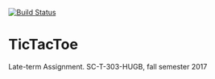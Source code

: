 [![Build Status](https://travis-ci.org/Multiline/TicTacToe.svg?branch=master)](https://travis-ci.org/Multiline/TicTacToe)
# TicTacToe

Late-term Assignment. SC-T-303-HUGB, fall semester 2017
